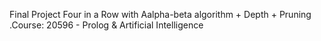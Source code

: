 
Final Project Four in a Row with Aalpha-beta algorithm + Depth + Pruning
.Course:	20596 - Prolog & Artificial Intelligence
